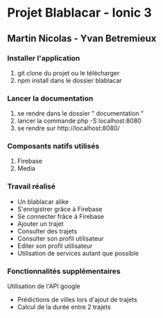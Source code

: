 # Projet Blablacar - Ionic 3 
## Martin Nicolas - Yvan Betremieux

### Installer l'application
1. git clone du projet ou le télécharger
2. npm install dans le dossier blablacar

### Lancer la documentation 
1. se rendre dans le dossier " documentation "
2. lancer la commande php -S localhost:8080
3. se rendre sur http://localhost:8080/

### Composants natifs utilisés 
1. Firebase
2. Media

### Travail réalisé 
* Un blablacar alike 
* S'enrigistrer grâce à Firebase
* Se connecter frâce à Firebase
* Ajouter un trajet
* Consulter des trajets
* Consulter son profil utilisateur
* Editer son profil utilisateur
* Utilisation de services autant que possible

### Fonctionnalités supplémentaires
Utilisation de l'API google
* Prédictions de villes lors d'ajout de trajets
* Calcul de la durée entre 2 trajets



